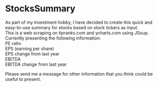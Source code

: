 # StocksSummary
As part of my investment hobby, I have decided to create this quick and easy-to-use summary for stocks based on stock tickers as input. <br />
This is a web scraping on tipranks.com and ycharts.com using JSoup. <br />
Currently presenting the following information: <br />
PE ratio <br />
EPS (earning per share) <br />
EPS change from last year <br />
EBITDA <br />
EBITDA change from last year <br />

Please send me a message for other information that you think could be useful to present.
